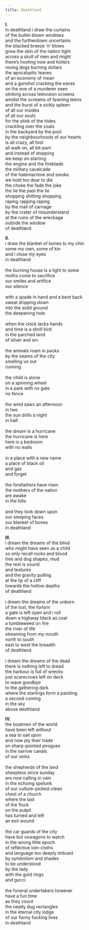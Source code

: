 ```yaml
---
title: Deathland
---
```


**I.**<br>
in deathland i draw the curtains<br>
of the bullet-blown windows<br>
and the furtherdown uncertains<br>
the blacked breeze ‘n’ blows<br>
grow the skin of the nation tight<br>
across a skull of men and might<br>
there’s hooting now and hollers<br>
roving dogs burning dollars<br>
the apocalyptic leaves<br>
of an economy of mean<br>
and a gunshot cracking the eaves<br>
on the eve of a murderer seen<br>
slinking across television screens<br>
amidst the screams of fawning teens<br>
and the burst of a sickly spleen<br>
of all our insides<br>
of all our souls<br>
for the stink of the hides<br>
crackling over the coals<br>
in the backyard by the pool<br>
by the neighbourhoods of our hearts<br>
is all crazy, all fool<br>
all walk on, all bit-part<br>
and instead of stopping<br>
we keep on starting<br>
the engine and the fireblade<br>
the military cavalcade<br>
of the hatemachine and smoke<br>
we hold too dear to die<br>
the choke the fade the joke<br>
the lie the past the lie<br>
shopping shitting shopping<br>
raping rapping raping<br>
by the mall of carnage<br>
by the crater of misunderstand<br>
at the ruins of the wreckage<br>
outside the window<br>
of deathland<br>


**II.**<br>
i draw the blanket of bones to my chin<br>
some my own, some of kin<br>
and i close my eyes<br>
in deathland<br>
<br>
the burning house is a light to some<br>
moths come to sacrifice<br>
our smiles and artifice<br>
our silence<br>
<br>
with a spade in hand and a bent back<br>
sweat dripping down<br>
into the solid ground<br>
the deepening hole<br>
<br>
when the clock lacks hands<br>
and time is a shrill bird<br>
in the parched land<br>
of silver and sin<br>
<br>
the animals roam in packs<br>
by the seams of the city<br>
smelling us out<br>
running<br>
<br>
the child is alone<br>
on a spinning wheel<br>
in a park with no gate<br>
no fence<br>
<br>
the wind saws an afternoon<br>
in two<br>
the sun drills a night<br>
in half<br>
<br>
the dream is a hurricane<br>
the hurricane is here<br>
here is a bedroom<br>
with no walls<br>
<br>
in a place with a new name<br>
a place of black oil<br>
and gas<br>
and forget<br>
<br>
the forefathers have risen<br>
the mothers of the nation<br>
are awake<br>
in the hills<br>
<br>
and they look down upon<br>
our sleeping faces<br>
our blanket of bones<br>
in deathland<br>


**III.**<br>
i dream the dreams of the blind<br>
who might have seen as a child<br>
so only recall rocks and blood<br>
tree and dog shapes, mud<br>
the rest is sound<br>
and textures<br>
and the gravity pulling<br>
at the lip of a cliff<br>
towards the hollow depths<br>
of deathland<br>
<br>
i dream the dreams of the unborn<br>
of the lost, the forlorn<br>
a gate is left open and i roll<br>
down a highway black as coal<br>
a tumbleweed on fire<br>
the river of life<br>
streaming from my mouth<br>
north to south<br>
east to west the breadth<br>
of deathland<br>
<br>
i dream the dreams of the dead<br>
there is nothing left to dread<br>
the harbour is full of wrecks<br>
just scarecrows left on deck<br>
to wave goodbye<br>
to the gathering dark<br>
where the starlings form a painting<br>
a second coming<br>
in the sky<br>
above deathland<br>


**IV.**<br>
the boatmen of the world<br>
have been left without<br>
a sea to sail upon<br>
and now ply their trade<br>
on sharp-pointed pirogues<br>
in the narrow canals<br>
of our veins<br>
<br>
the shepherds of the land<br>
sheepless since sunday<br>
are now calling in vain<br>
in the echoing spelunk<br>
of our vulture-picked-clean<br>
chest of a church<br>
where the last<br>
of the flock<br>
on the pulpit<br>
has turned and left<br>
an exit wound<br>
<br>
the car guards of the city<br>
have but oxwagons to watch<br>
in the wrong little epoch<br>
of reflective loin-cloths<br>
and language too deeply imbued<br>
by symbolism and shades<br>
to be understood<br>
by the lady<br>
with the gold rings<br>
and gucci<br>
<br>
the funeral undertakers however<br>
have a fun time<br>
as they count<br>
the neatly dug rectangles<br>
in the eternal city lodge<br>
of our funny fucking lives<br>
in deathland<br>
